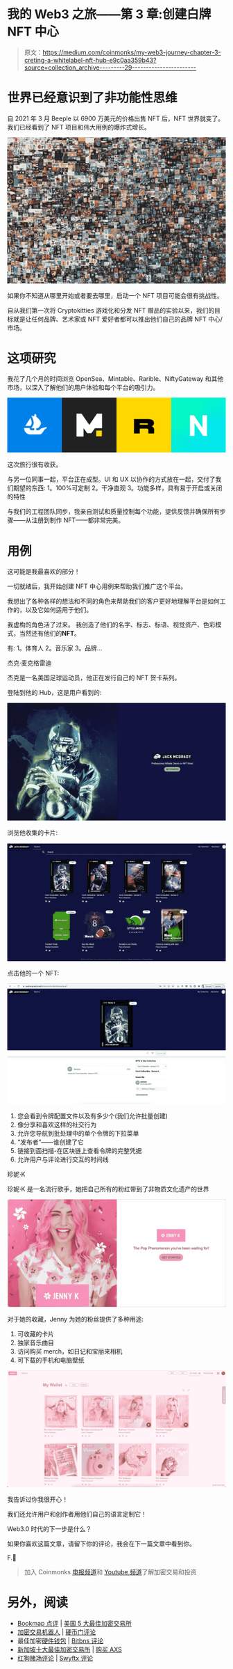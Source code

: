# 我的 Web3 之旅——第 3 章:创建白牌 NFT 中心

> 原文：<https://medium.com/coinmonks/my-web3-journey-chapter-3-creting-a-whitelabel-nft-hub-e9c0aa359b43?source=collection_archive---------29----------------------->

# 世界已经意识到了非功能性思维

自 2021 年 3 月 Beeple 以 6900 万美元的价格出售 NFT 后，NFT 世界就变了。我们已经看到了 NFT 项目和伟大用例的爆炸式增长。

![](img/ab90d3d1b0f74b2534555a5cccb65b97.png)

如果你不知道从哪里开始或者要去哪里，启动一个 NFT 项目可能会很有挑战性。

自从我们第一次将 Cryptokitties 游戏化和分发 NFT 赠品的实验以来，我们的目标就是让任何品牌、艺术家或 NFT 爱好者都可以推出他们自己的品牌 NFT 中心/市场。

# 这项研究

我花了几个月的时间浏览 OpenSea、Mintable、Rarible、NiftyGateway 和其他市场，以深入了解他们的用户体验和每个平台的吸引力。

![](img/9dd72fd247bfcf179e2fddf785b531b5.png)

这次旅行很有收获。

与另一位同事一起，平台正在成型。UI 和 UX 以协作的方式放在一起，交付了我们期望的东西:
1。100%可定制
2。干净直观
3。功能多样，具有易于开启或关闭的特性

与我们的工程团队同步，我亲自测试和质量控制每个功能，提供反馈并确保所有步骤——从注册到制作 NFT——都非常完美。

# 用例

这可能是我最喜欢的部分！

一切就绪后，我开始创建 NFT 中心用例来帮助我们推广这个平台。

我想出了各种各样的想法和不同的角色来帮助我们的客户更好地理解平台是如何工作的，以及它如何适用于他们。

我虚构的角色活了过来。
我创造了他们的名字、标志、标语、视觉资产、色彩模式，当然还有他们的**NFT**。

有:
1。体育人
2。音乐家
3。品牌…

杰克·麦克格雷迪

杰克是一名美国足球运动员，他正在发行自己的 NFT 贺卡系列。

登陆到他的 Hub，这是用户看到的:

![](img/bce76268f41170258cfb489d42d9b3ca.png)

浏览他收集的卡片:

![](img/1b091cf72b25c96fb19eea8f8e3a9a84.png)

点击他的一个 NFT:

![](img/90ddc1d6efc521618b24c9350a59d43c.png)

1.  您会看到令牌配置文件以及有多少个(我们允许批量创建)
2.  像分享和喜欢这样的社交行为
3.  允许您导航到批处理中的单个令牌的下拉菜单
4.  “发布者”——谁创建了它
5.  链接到面扫描-在区块链上查看令牌的完整凭据
6.  允许用户与评论进行交互的时间线

珍妮·K

珍妮·K 是一名流行歌手，她把自己所有的粉红带到了非物质文化遗产的世界

![](img/2edb07276bdc666ac1e41f89e18c342b.png)

对于她的收藏，Jenny 为她的粉丝提供了多种用途:

1.  可收藏的卡片
2.  独家音乐曲目
3.  访问购买 merch，如日记和宝丽来相机
4.  可下载的手机和电脑壁纸

![](img/871be06772a9c6d05d3ddd0ca1287c3f.png)

我告诉过你我很开心！

我们还允许用户和创作者用他们自己的语言定制它！

Web3.0 时代的下一步是什么？

如果你喜欢这篇文章，请留下你的评论，我会在下一篇文章中看到你。

F.🚀

> 加入 Coinmonks [电报频道](https://t.me/coincodecap)和 [Youtube 频道](https://www.youtube.com/c/coinmonks/videos)了解加密交易和投资

# 另外，阅读

*   [Bookmap 点评](https://coincodecap.com/bookmap-review-2021-best-trading-software) | [美国 5 大最佳加密交易所](https://coincodecap.com/crypto-exchange-usa)
*   [加密交易机器人](/coinmonks/crypto-trading-bot-c2ffce8acb2a) | [硬币门评论](https://coincodecap.com/coingate-review)
*   最佳加密[硬件钱包](/coinmonks/hardware-wallets-dfa1211730c6) | [Bitbns 评论](/coinmonks/bitbns-review-38256a07e161)
*   [新加坡十大最佳加密交易所](https://coincodecap.com/crypto-exchange-in-singapore) | [购买 AXS](https://coincodecap.com/buy-axs-token)
*   [红狗赌场评论](https://coincodecap.com/red-dog-casino-review) | [Swyftx 评论](https://coincodecap.com/swyftx-review)